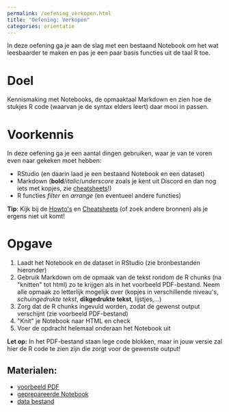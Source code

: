 ```yaml
---
permalink: /oefening_verkopen.html
title: "Oefening: Verkopen"
categories: orientatie
---
```


In deze oefening ga je aan de slag met een bestaand Notebook om het wat leesbaarder te maken en pas je een paar basis functies uit de taal R toe.

# Doel
Kennismaking met Notebooks, de opmaaktaal Markdown en zien hoe de stukjes R code (waarvan je de syntax elders leert) daar mooi in passen.

# Voorkennis
In deze oefening ga je een aantal dingen gebruiken, waar je van te voren even naar gekeken moet hebben:
- RStudio (en daarin laad je een bestaand Notebook en een dataset)
- Markdown (**bold**/*italic*/_underscore_ zoals je kent uit Discord en dan nog iets met kopjes, zie [cheatsheets](index_cheatsheets)!)
- R functies *filter* en *arrange* (en eventueel andere functies)

**Tip**: Kijk bij de [Howto's](index_howtos) en [Cheatsheets](index_cheetsheets) (of zoek andere bronnen) als je ergens niet uit komt!

# Opgave
1. Laadt het Notebook en de dataset in RStudio (zie bronbestanden hieronder)
2. Gebruik Markdown om de opmaak van de tekst rondom de R chunks (na "knitten" tot html) zo te krijgen als in het voorbeeld PDF-bestand. Neem alle opmaak zo letterlijk mogelijk over (kopjes in verschillende niveau's, *schuingedrukte tekst*, **dikgedrukte tekst**, lijstjes,...)
3. Zorg dat de R chunks ingevuld worden, zodat de gewenst output verschijnt (zie voorbeeld PDF-bestand)
4. "Knit" je Notebook naar HTML en check
5. Voer de opdracht helemaal onderaan het Notebook uit   


**Let op:** In het PDF-bestand staan lege code blokken, maar in jouw versie zal hier de R code te zien zijn die zorgt voor de gewenste output!

## Materialen:
- [voorbeeld PDF](/assets/file/Dataset%20verkopen%20-%20Voorbeeld%20opdracht%20[jouw%20naam].pdf)
- [geprepareerde Notebook](assets/file/Dataset%20verkopen%20-%20Voorbeeld%20opdracht%20[jouw%20naam].Rmd)
- [data bestand](/assets/file/dataset_verkopen.xlsx)
